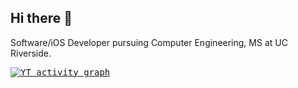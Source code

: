 ## Hi there 👋

Software/iOS Developer pursuing Computer Engineering, MS at UC Riverside. 

<samp>
  <a href="https://github.com/rpati99">
    <img alt="YT activity graph" src="https://github-readme-activity-graph.vercel.app/graph?username=rpati99&theme=xcode&hide_border=true" />
  </a>
  <br/>
</samp>
